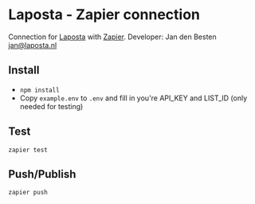 # Laposta - Zapier connection #

Connection for [Laposta](https://www.laposta.nl) with [Zapier](https://www.zapier.com).
Developer: Jan den Besten <jan@laposta.nl>

## Install

- `npm install`
- Copy `example.env` to `.env` and fill in you're API_KEY and LIST_ID (only needed for testing)

## Test

`zapier test`

## Push/Publish

`zapier push`



